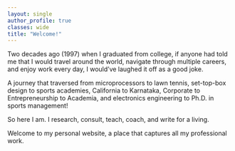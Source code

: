 ```yaml
---
layout: single
author_profile: true
classes: wide
title: "Welcome!"
---
```


Two decades ago (1997) when I graduated from college, if anyone had told me that I would
travel around the world, navigate through multiple careers, and enjoy work every day, I
would’ve laughed it off as a good joke.

A journey that traversed from microprocessors to lawn tennis, set-top-box design to sports
academies, California to Karnataka, Corporate to Entrepreneurship to Academia, and electronics engineering to
Ph.D. in sports management!

So here I am. I research, consult, teach, coach, and write for a living.  

Welcome to my personal website, a place that captures all my professional work.
